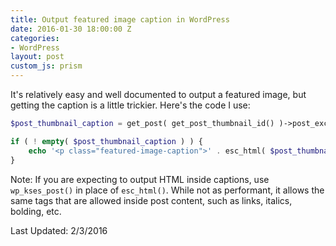 ```yaml
---
title: Output featured image caption in WordPress
date: 2016-01-30 18:00:00 Z
categories:
- WordPress
layout: post
custom_js: prism
---
```


It's relatively easy and well documented to output a featured image, but getting the caption is a little trickier. Here's the code I use:

```php
$post_thumbnail_caption = get_post( get_post_thumbnail_id() )->post_excerpt;

if ( ! empty( $post_thumbnail_caption ) ) {
    echo '<p class="featured-image-caption">' . esc_html( $post_thumbnail_caption ) . '</p>';
}
```

Note: If you are expecting to output HTML inside captions, use `wp_kses_post()` in place of `esc_html()`. While not as performant, it allows the same tags that are allowed inside post content, such as links, italics, bolding, etc.

<p class="last-updated">Last Updated: 2/3/2016</p>
